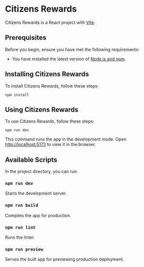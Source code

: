 # Citizens Rewards

Citizens Rewards is a React project with [Vite](https://vitejs.dev/).

## Prerequisites

Before you begin, ensure you have met the following requirements:

- You have installed the latest version of [Node.js and npm](https://nodejs.org/en/download/).

## Installing Citizens Rewards

To install Citizens Rewards, follow these steps:

```console
npm install
```

## Using Citizens Rewards

To use Citizens Rewards, follow these steps:

```console
npm run dev
```

This command runs the app in the development mode. Open [http://localhost:5173](http://localhost:5173) to view it in the browser.

## Available Scripts

In the project directory, you can run:

### `npm run dev`

Starts the development server.

### `npm run build`

Compiles the app for production.

### `npm run lint`

Runs the linter.

### `npm run preview`

Serves the built app for previewing production deployment.
